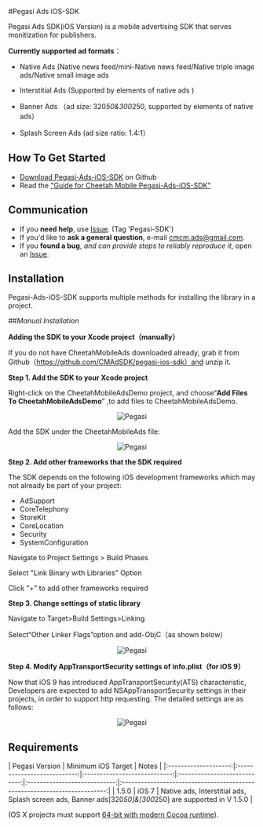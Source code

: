 #Pegasi Ads iOS-SDK



Pegasi Ads SDK(iOS Version) is a mobile advertising SDK that serves monitization for publishers. 


**Currently supported ad formats**：

- Native Ads (Native news feed/mini-Native news feed/Native triple image ads/Native small image ads

- Interstitial Ads (Supported by  elements of native ads )

- Banner Ads （ad size: 320*50&300*250, supported by elements of native ads）

- Splash Screen Ads (ad size ratio: 1.4:1）



## How To Get Started

- [Download Pegasi-Ads-iOS-SDK](https://github.com/CMAdSDK/pegasi-ios-sdk)  on Github 
- Read the ["Guide for Cheetah Mobile Pegasi-Ads-iOS-SDK" ](https://github.com/CMAdSDK/pegasi-ios-sdk/blob/master/Documents/IntergrationGuideForSDK.pdf)


## Communication

- If you **need help**, use [ Issue](https://github.com/CMAdSDK/pegasi-ios-sdk/issues). (Tag 'Pegasi-SDK')
- If you'd like to **ask a general question**, e-mail [cmcm.ads@gmail.com](mailto:cmcm.ads@gmail.com).
- If you **found a bug**, _and can provide steps to reliably reproduce it_, open an [Issue](https://github.com/CMAdSDK/pegasi-ios-sdk/issues).



## Installation
Pegasi-Ads-iOS-SDK supports multiple methods for installing the library in a project.

##*Manual Installation*

**Adding the SDK to your Xcode project（manually）**

If you do not have CheetahMobileAds downloaded already, grab it from  Github（https://github.com/CMAdSDK/pegasi-ios-sdk）and unzip it. 

**Step 1. Add the SDK to your Xcode project**

Right-click on the CheetahMobileAdsDemo project, and choose“**Add Files To CheetahMobileAdsDemo**” ,to add files to CheetahMobileAdsDemo.
<p align="center" >
  <img src="http://dl.cm.ksmobile.com/static/res/58/3f/10.png" alt="Pegasi" title="Pegasi">
</p>
Add the SDK under the CheetahMobileAds file:
<p align="center" >
  <img src="http://dl.cm.ksmobile.com/static/res/3a/d1/20.png" alt="Pegasi" title="Pegasi">
</p>

**Step 2. Add other frameworks that the SDK required**

The SDK depends on the following iOS development frameworks which may not already be part of your project:
- AdSupport
- CoreTelephony
- StoreKit
- 	CoreLocation
- Security
- SystemConfiguration

Navigate to Project Settings > Build Phases

Select "Link Binary with Libraries" Option

Click "+" to add other frameworks required

**Step 3. Change settings of static library**

Navigate to Target>Build Settings>Linking

Select“Other Linker Flags”option and add-ObjC（as shown below）	
<p align="center" >
  <img src="http://dl.cm.ksmobile.com/static/res/4b/21/30.png" alt="Pegasi" title="Pegasi">
</p>

**Step 4. Modify AppTransportSecurity settings of info.plist（for iOS 9）**

Now that iOS 9 has introduced AppTransportSecurity(ATS) characteristic, Developers are expected to add NSAppTransportSecurity settings in their projects, in order to support http requesting. The detailed settings are as follows:
<p align="center" >
  <img src="http://dl.cm.ksmobile.com/static/res/22/44/40.png" alt="Pegasi" title="Pegasi">
</p>







## Requirements

| Pegasi Version | Minimum iOS Target | Notes  | 
|:--------------------:|:---------------------------:|:----------------------------:|:----------------------------:|:----------------------------:|:-------------------------------------------------------------------------:|
| 1.5.0 | iOS 7  |  Native ads,   Interstitial ads,  Splash screen ads, Banner ads[320*50]&[300*250] are supported in V 1.5.0 | 

(OS X projects must support [64-bit with modern Cocoa runtime](https://developer.apple.com/library/mac/#documentation/Cocoa/Conceptual/ObjCRuntimeGuide/Articles/ocrtVersionsPlatforms.html)).


